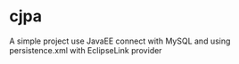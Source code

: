# cjpa

A simple project use JavaEE connect with MySQL and using persistence.xml with EclipseLink provider 
